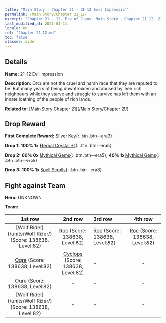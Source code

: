 ```yaml
---
title: "Main Story - Chapter 21 - 21-12 Evil Impression"
permalink: /Main Story/Chapter 21_12/
excerpt: "Chapter 21 - 12. Era of Chaos  Main Story - Chapter 21_12. 21-12 Evil Impression"
last_modified_at: 2021-04-11
locale: en
ref: "Chapter 21_12.md"
toc: false
classes: wide
---
```


## Details

 **Name:** 21-12 Evil Impression

 **Description:** Orcs are not the cruel and harsh race that they are reputed to be. But many years of being downtrodden and abused by their rich neighbours while they starve and struggle to survive has left them with an innate loathing of the people of rich lands.

 **Related to:** [Main Story Chapter 21](/Main Story/Chapter 21/)

## Drop Reward

 **First Complete Reward:** [Silver Key](/Items/con_693/){: .btn .btn--era3}

 **Drop 1:** **100% 1x** [Eternal Crystal +1](/Items/mat_73/){: .btn .btn--era5}

 **Drop 2:** **60% 0x** [Mythical Gems](/Items/mat_65/){: .btn .btn--era5}, **40% 1x** [Mythical Gems](/Items/mat_65/){: .btn .btn--era5}

 **Drop 3:** **100% 1x** [Spell Scrolls](/Items/con_694/){: .btn .btn--era3}


## Fight against Team
 **Hero:** UNKNOWN

 **Team:**


  | 1st row | 2nd row | 3rd row | 4th row |
  |:----:|:----:|:----|:----:|
  | [Wolf Rider](/units/Wolf Rider/) (Score: 138638, Level:82)  | [Roc](/units/Roc/) (Score: 138638, Level:82)  | [Roc](/units/Roc/) (Score: 138638, Level:82)  | [Roc](/units/Roc/) (Score: 138638, Level:82)  |
  | [Ogre](/units/Ogre/) (Score: 138638, Level:82)  | [Cyclops](/units/Cyclops/) (Score: 138638, Level:82)  | - | - |
  | [Ogre](/units/Ogre/) (Score: 138638, Level:82)  | - | - | - |
  | [Wolf Rider](/units/Wolf Rider/) (Score: 138638, Level:82)  | - | - | - |


